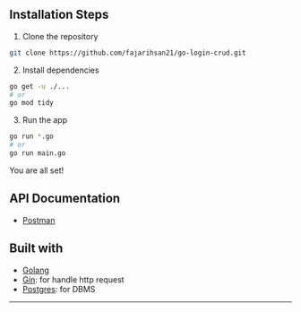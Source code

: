 ## Installation Steps

1. Clone the repository

```bash
git clone https://github.com/fajarihsan21/go-login-crud.git
```

2. Install dependencies

```bash
go get -u ./...
# or
go mod tidy
```

3. Run the app

```bash
go run *.go
# or
go run main.go
```

You are all set!

## API Documentation

- [Postman](https://documenter.getpostman.com/view/20474075/2sAXxMgti9)

## Built with

- [Golang](https://go.dev/)
- [Gin](https://gin-gonic.com/): for handle http request
- [Postgres](https://www.postgresql.org/): for DBMS

<hr>
